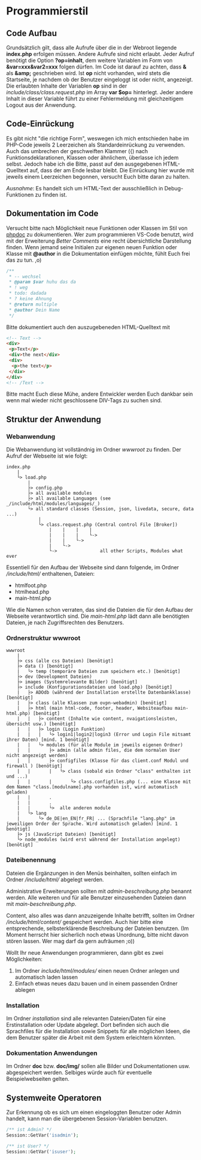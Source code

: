 # Programmierstil

## Code Aufbau

Grundsätzlich gilt, dass alle Aufrufe über die in der Webroot liegende **index.php** erfolgen müssen. Andere Aufrufe sind nicht erlaubt. Jeder Aufruf benötigt die Option **?op=inhalt**, dem weitere Variablen im Form von **&var=xxx&var2=xxx** folgen dürfen. Im Code ist darauf zu achten, dass **&** als **&amp;amp;** geschrieben wird. Ist **op** nicht vorhanden, wird stets die Startseite, je nachdem ob der Benutzer eingeloggt ist oder nicht, angezeigt. Die erlaubten Inhalte der Variablen **op** sind in der _include/class/class.request.php_ im Array **var $op=** hinterlegt. Jeder andere Inhalt in dieser Variable führt zu einer Fehlermeldung mit gleichzeitigem Logout aus der Anwendung.

## Code-Einrückung

Es gibt nicht "die richtige Form", weswegen ich mich entschieden habe im PHP-Code jeweils 2 Leerzeichen als Standardeinrückung zu verwenden. Auch das umbrechen der geschweiften Klammer ({) nach Funktionsdeklarationen, Klassen oder ähnlichem, überlasse ich jedem selbst. Jedoch habe ich die Bitte, passt auf den ausgegebenen HTML-Quelltext auf, dass der am Ende lesbar bleibt. Die Einrückung hier wurde mit jeweils einem Leerzeichen begonnen, versucht Euch bitte daran zu halten.

_Ausnahme_: Es handelt sich um HTML-Text der ausschließlich in Debug-Funktionen zu finden ist.

## Dokumentation im Code

Versucht bitte nach Möglichkeit neue Funktionen oder Klassen im Stil von [phpdoc](https://docs.phpdoc.org/latest/references/phpdoc/index.html) zu dokumentieren. Wer zum programmieren VS-Code benutzt, wird mit der Erweiterung _Better Comments_ eine recht übersichtliche Darstellung finden. Wenn jemand seine Initialen zur eigenen neuen Funktion oder Klasse mit **@author** in die Dokumentation einfügen möchte, fühlt Euch frei das zu tun. ,o)

````php
/**
 * -- wechsel
 * @param $var huhu das da
 * ! weg
 * todo: dadada
 * ? keine Ahnung
 * @return multiple
 * @author Dein Name
 */
````

Bitte dokumentiert auch den auszugebeneden HTML-Quelltext mit

````html
<!-- Text -->
<div>
 <p>Text</p>
 <div>the next</div>
 <div>
  <p>the text</p>
 </div>
</div>
<!-- /Text -->
````

Bitte macht Euch diese Mühe, andere Entwickler werden Euch dankbar sein wenn mal wieder nicht geschlossene DIV-Tags zu suchen sind.

## Struktur der Anwendung

### Webanwendung

Die Webanwendung ist vollständnig im Ordner _wwwroot_ zu finden. Der Aufruf der Webseite ist wie folgt:

````code
index.php
    |
    └> load.php
        |
        ├> config.php
        ├> all available modules
        ├> all available Languages (see _/include/html/modules/languages/_)
        └> all standard classes (Session, json, livedata, secure, data ...)
            |
            └> class.request.php (Central control File [Broker])
                |    |    |    |
                |    |    |    └->
                |    |    └->
                |    └->
                └->                all other Scripts, Modules what ever

````

Essentiell für den Aufbau der Webseite sind dann folgende, im Ordner _/include/html/_ enthaltenen, Dateien:

* htmlfoot.php
* htmlhead.php
* main-html.php

Wie die Namen schon verraten, das sind die Dateien die für den Aufbau der Webseite verantwortlich sind. Die _main-html.php_ lädt dann alle benötigten Dateien, je nach Zugriffsrechten des Benutzers.

### Ordnerstruktur wwwroot

````code
wwwroot
    |
    ├> css (alle css Dateien) [benötigt]
    ├> data () [benötigt]
    |   └> temp (temporäre Dateien zum speichern etc.) [benötigt]
    ├> dev (Development Dateien)
    ├> images (Systemrelevante Bilder) [benötigt]
    ├> include (Konfigurationsdateien und load.php) [benötigt]
    |   ├> ADOdb (während der Installation erstellte Datenbankklasse) [benötigt]
    |   ├> class (alle Klassen zum ovpn-webadmin) [benötigt]
    |   ├> html (main html-code, footer, header, Websiteaufbau main-html.php) [benötigt]
    |   |   ├> content (Inhalte wie content, nvaigationsleisten, übersicht usw.) [benötigt]
    |   |   ├> login (Login Funktion)
    |   |   |   └> login1|login2|login3 (Error und Login File mitsamt ihrer Daten) [mind. 1 benötigt]
    |   |   └> modules (für alle Module im jeweils eigenen Ordner)
    |   |       ├> admin (alle admin files, die dem normalen User nicht angezeigt werden)
    |   |       ├> configfiles (Klasse für das client.conf Modul und firewall ) [benötigt]
    |   |       |   └> class (sobald ein Ordner "class" enthalten ist und ...)
    |   |       |       └> class.configfiles.php (... eine Klasse mit dem Namen "class.[modulname].php vorhanden ist, wird automatisch geladen)
    |   |       .
    |   |       .
    |   |       └>  alle anderen module
    |   └> lang
    |       └> de_DE|en_EN|fr_FR| ... (Sprachfile "lang.php" im jeweiligen Order der Sprache. Wird automatisch geladen) [mind. 1 benötigt]
    ├> js (JavaScript Dateien) [benötigt]
    └> node_modules (wird erst während der Installation angelegt) [benötigt]

````

### Dateibenennung

Dateien die Ergänzungen in den Menüs beinhalten, sollten einfach im Ordner _/include/html/_ abgelegt werden.

Administrative Erweiterungen sollten mit _admin-beschreibung.php_ benannt werden. Alle weiteren und für alle Benutzer einzusehenden Dateien dann mit _main-beschreibung.php_.

Content, also alles was dann anzuzeigende Inhalte betrifft, sollten im Ordner _/include/html/content/_ gespeichert werden. Auch hier bitte eine entsprechende, selbsterklärende Beschreibung der Dateien benutzen. (Im Moment herrscht hier sicherlich noch etwas Unordnung, bitte nicht davon stören lassen. Wer mag darf da gern aufräumen ;o))

Wollt Ihr neue Anwendungen programmieren, dann gibt es zwei Möglichkeiten:

1. Im Ordner _include/html/modules/_ einen neuen Ordner anlegen und automatisch laden lassen
2. Einfach etwas neues dazu bauen und in einem passenden Ordner ablegen

### Installation

Im Ordner _installation_ sind alle relevanten Dateien/Daten für eine Erstinstallation oder Update abgelegt. Dort befinden sich auch die Sprachfiles für die Installation sowie Snippets für alle möglichen Ideen, die dem Benutzer später die Arbeit mit dem System erleichtern könnten.

### Dokumentation Anwendungen

Im Ordner **doc** bzw. **doc/img/** sollen alle Bilder und Dokumentationen usw. abgespeichert werden. Selbiges würde auch für eventuelle Beispielwebseiten gelten.

## Systemweite Operatoren

Zur Erkennung ob es sich um einen eingeloggten Benutzer oder Admin handelt, kann man die übergebenen Session-Variablen benutzen.

````php
/** ist Admin? */
Session::GetVar('isadmin');

/** ist User? */
Session::GetVar('isuser');
````
